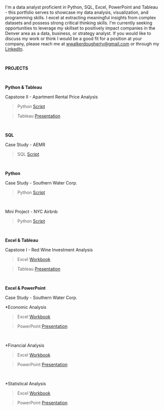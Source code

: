 I'm a data analyst proficient in Python, SQL, Excel, PowerPoint and Tableau - this portfolio serves to showcase my data analysis, visualization, and programming skills. I excel at extracting meaningful insights from complex datasets and possess strong critical thinking skills. I'm currently seeking opportunities to leverage my skillset to positively impact companies in the Denver area as a data, business, or strategy analyst. If you would like to discuss my work or think I would be a good fit for a position at your company, please reach me at wwalkerdougherty@gmail.com or through my [LinkedIn](https://www.linkedin.com/in/walkerdougherty/).

&nbsp;

**PROJECTS**

&nbsp;

**Python & Tableau**

Capstone II - Apartment Rental Price Analysis

>Python [Script](http://localhost:8888/notebooks/Documents/Documents/Springboard/Projects/Capstone%20II/Notebook%20-%20Capstone%20II.ipynb)

>Tableau [Presentation](https://public.tableau.com/app/profile/walker.dougherty/viz/ApartmentPrices_16903269033500/Story?publish=yes)

&nbsp;

**SQL**

Case Study - AEMR

>SQL [Script](http://localhost:8888/notebooks/Documents/Documents/Springboard/Projects/Case%20Study%20-%20AEMR/Case%20Study%20-%20AEMR.ipynb)

&nbsp;

**Python**

Case Study - Southern Water Corp.

>Python [Script](http://localhost:8888/notebooks/Documents/Documents/Springboard/Projects/Case%20Study%20-%20Southern%20Water%20Corp%20(Python)/Southern%20Water%20Corp%20Case%20Study%20(Walker%20Dougherty).ipynb)

&nbsp;

Mini Project - NYC Airbnb

>Python [Script](http://localhost:8888/notebooks/Documents/Documents/Springboard/Projects/Case%20Study%20-%20NYC%20Airbnb%20Data%20Exploration/NYC%20Airbnb%20-%20Mini%20Project.ipynb)

&nbsp;

**Excel & Tableau**

Capstone I - Red Wine Investment Analysis

>Excel [Workbook](https://1drv.ms/x/s!AuASseIpjOmagif5d805McuIVwJ1?e=0BUKOr)

>Tableau [Presentation](https://public.tableau.com/app/profile/walker.dougherty/viz/Wine_16829858424770/Story)

&nbsp;

**Excel & PowerPoint**

Case Study - Southern Water Corp.

*Economic Analysis

>Excel [Workbook](https://1drv.ms/x/s!AuASseIpjOmagQT48zWrVk8f2FFx?e=9lRDWz)

>PowerPoint [Presentation](https://1drv.ms/p/s!AuASseIpjOmagQbPBKoJ4eAwGT2c?e=bGwwHr)

&nbsp;

*Financial Analysis

>Excel [Workbook](https://1drv.ms/x/s!AuASseIpjOmagQCZb5cXaB86gTT3?e=tKxw0t)

>PowerPoint [Presentation](https://1drv.ms/p/s!AuASseIpjOmagSUF-qRG-8V3TzK9?e=LaePsi)

&nbsp;

*Statistical Analysis

>Excel [Workbook](https://1drv.ms/x/s!AuASseIpjOmagQkfA3HzfFGNpe-Q?e=eJ0zr0)

>PowerPoint [Presentation](https://1drv.ms/p/s!AuASseIpjOmagQuMpFGMr8-iFKJY?e=YDiUJd)








